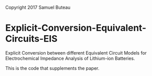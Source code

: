 Copyright 2017 Samuel Buteau

# Explicit-Conversion-Equivalent-Circuits-EIS
Explicit Conversion between different Equivalent Circuit Models for Electrochemical Impedance Analysis of Lithium-ion Batteries.


This is the code that supplements the paper.
